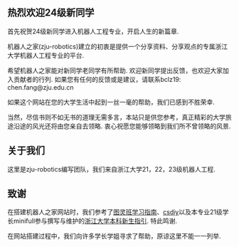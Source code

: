 <!DOCTYPE html>
<html lang="zh-CN">
<head>
<meta charset="UTF-8">
<meta name="viewport" content="width=device-width, initial-scale=1.0">
<title>机器人之家</title>
<style>
  h1 {
    margin-top: 0; /* 设置标题上边距为0 */
  }
</style>
</head>
<body>
  <h2>热烈欢迎24级新同学</h2>
  <p>首先祝贺24级新同学进入机器人工程专业，开启人生的新篇章.</p>
  <p>机器人之家(zju-robotics)建立的初衷是提供一个分享资料、分享观点的专属浙江大学机器人工程专业的平台.</p>
  <p>希望机器人之家能对新同学老同学有所帮助. 欢迎新同学提出反馈，也欢迎大家加入贡献者的行列. 如果您有任何的反馈或是建议，请联系bclz19: chen.fang@zju.edu.cn </p>
  <p>如果这个网站在您的大学生活中起到一丝一毫的帮助，我们已感到不胜荣幸. <p></p>当然，尽信书则不如无书的道理无需多言，本站只是供您参考，真正精彩的大学旅途沿途的风光还将由您亲自去领略. 衷心祝愿您能够领略到我们所不曾领略的风景. </p>

  <h2>关于我们</h2>
  <p>这里是zju-robotics编写团队，我们来自浙江大学21，22，23级机器人工程.</p>

  <h2>致谢</h2>
  <p>在搭建机器人之家网站时，我们参考了<a href="https://zju-turing.github.io/TuringCourses/">图灵班学习指南</a>、<a href="http://csdiy.wiki">csdiy</a>以及本专业21级学长minifull参与撰写与维护的<a href="https://zjuers.com/welcome/">浙江大学本科新生指引</a>. 特此鸣谢.</p>
  <p>在网站搭建过程中，我们向许多学长学姐寻求了帮助，原谅这里不能一一列举.</p>
</body>
</html>

